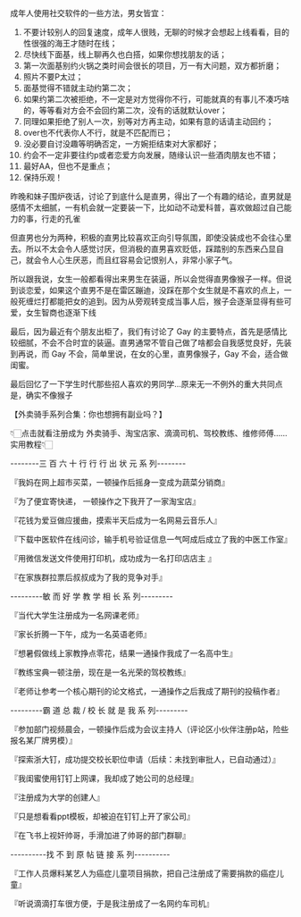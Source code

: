 成年人使用社交软件的一些方法，男女皆宜： 
1. 不要计较别人的回复速度，成年人很贱，无聊的时候才会想起上线看看，目的性很强的海王才随时在线； 
2. 尽快线下面基，线上聊再久也白搭，如果你想找朋友的话； 
3. 第一次面基别约火锅之类时间会很长的项目，万一有大问题，双方都折磨； 
4. 照片不要P太过；
5. 面基觉得不错就主动约第二次； 
6. 如果约第二次被拒绝，不一定是对方觉得你不行，可能就真的有事儿不凑巧啥的，等等看对方会不会回约第二次，没有的话就默认over； 
7. 同理如果拒绝了别人一次，别等对方再主动，如果有意的话请主动回约； 
8. over也不代表你人不行，就是不匹配而已；
9. 没必要自讨没趣等明确否定，一方婉拒结束对大家都好； 
10. 约会不一定非要往约p或者恋爱方向发展，随缘认识一些酒肉朋友也不错； 
11. 最好AA，但也不是重点； 
12. 保持乐观！

昨晚和妹子围炉夜话，讨论了到底什么是直男，得出了一个有趣的结论，直男就是感情不太细腻，一有机会就一定要装一下，比如动不动爱科普，喜欢做超过自己能力的事，行走的孔雀


但直男也分为两种，积极的直男比较喜欢正向引导氛围，即使没装成也不会往心里去。所以不太会令人感觉讨厌，但消极的直男喜欢贬低，踩踏别的东西来凸显自己，就会令人心生厌恶，而且红容易会记恨别人，非常小家子气。

所以跟我说，女生一般都看得出来男生在装逼，所以会觉得直男像猴子一样。但说到谈恋爱，如果这个直男不是在雷区蹦迪，没踩在那个女生就是不喜欢的点上，一般死缠烂打都能把女的追到。因为从旁观转变成当事人后，猴子会逐渐显得有些可爱，女生智商也逐渐下线

最后，因为最近有个朋友出柜了，我们有讨论了 Gay 的主要特点，首先是感情比较细腻，不会不合时宜的装逼。直男通常不管自己做了啥都会自我感觉良好，先装到再说，而 Gay 不会，简单里说，在女的心里，直男像猴子，Gay 不会，适合做闺蜜。


最后回忆了一下学生时代那些招人喜欢的男同学…原来无一不例外的重大共同点是，确实不像猴子


【外卖骑手系列合集：你也想拥有副业吗？】

👇🏻点击就看注册成为 外卖骑手、淘宝店家、滴滴司机、驾校教练、维修师傅…… 实用教程👇🏻

--------三 百 六 十 行 行 行 出 状 元 系 列--------

『我妈在网上超市买菜，一顿操作后摇身一变成为蔬菜分销商』

『为了便宜寄快递， 一顿操作之下我开了一家淘宝店』

『花钱为爱豆做应援曲，摸索半天后成为一名网易云音乐人』

『下载中医软件在线问诊，输手机号验证信息一气呵成后成立了我的中医工作室』

『用微信发送文件使用打印机，成功成为一名打印店店主 』

『在家族群拉票后叔叔成为了我的竞争对手』

---------敏 而 好 学 教 学 相 长 系 列---------

『当代大学生注册成为一名网课老师』

『家长折腾一下午，成为一名英语老师』

『想暑假做线上家教挣点零花，结果一通操作我成了一名高中生』

『教练宝典一顿注册，现在是一名光荣的驾校教练』

『老师让参考一个核心期刊的论文格式，一通操作之后我成了期刊的投稿作者』

---------霸 道 总 裁 / 校 长 就 是 我 系 列---------

『参加部门视频晨会，一顿操作后成为会议主持人（评论区小伙伴注册p站，险些报名某厂牌男模）』

『探索浙大钉，成功提交校长职位申请（后续：未找到审批人，已自动通过）』

『我闺蜜使用钉钉上网课，我却成了她公司的总经理』

『注册成为大学的创建人』

『只是想看看ppt模板，却被迫在钉钉上开了家公司』

『在飞书上视奸帅哥，手滑加进了帅哥的部门群聊』

----------找 不 到 原 帖 链 接 系 列----------

『工作人员爆料某艺人为癌症儿童项目捐款，把自己注册成了需要捐款的癌症儿童』

『听说滴滴打车很方便，于是我注册成了一名网约车司机』